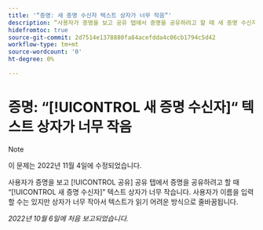```yaml
---
title: '“증명: 새 증명 수신자 텍스트 상자가 너무 작음“'
description: “사용자가 증명을 보고 공유 탭에서 증명을 공유하려고 할 때 새 증명 수신자 텍스트 상자가 너무 작습니다. 사용자가 이름을 입력할 수는 있지만 상자가 너무 작아서 텍스트가 읽기 어려운 방식으로 줄바꿈됩니다.“
hidefromtoc: true
source-git-commit: 2d7514e1378880fa84acefdda4c06cb1794c5d42
workflow-type: tm+mt
source-wordcount: '0'
ht-degree: 0%

---
```



# 증명: “[!UICONTROL 새 증명 수신자]“ 텍스트 상자가 너무 작음

>[!NOTE]
>
>이 문제는 2022년 11월 4일에 수정되었습니다.

<!--This article is on the WF and WFP TOCs-->

사용자가 증명을 보고 [!UICONTROL 공유] 공유 탭에서 증명을 공유하려고 할 때 “[!UICONTROL 새 증명 수신자]” 텍스트 상자가 너무 작습니다. 사용자가 이름을 입력할 수는 있지만 상자가 너무 작아서 텍스트가 읽기 어려운 방식으로 줄바꿈됩니다.

_2022년 10월 6일에 처음 보고되었습니다._

